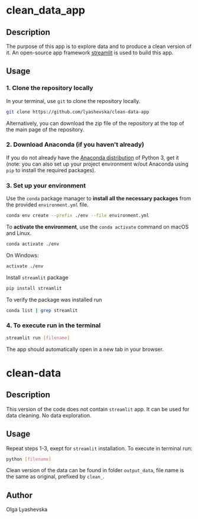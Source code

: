 # clean_data_app
## Description

The purpose of this app is to explore data and to produce a clean version of it. An open-source app framework [streamlit](https://www.streamlit.io/) is used to build this app.


## Usage
### 1. Clone the repository locally

In your terminal, use `git` to clone the repository locally.

```bash
git clone https://github.com/lyashevska/clean-data-app
```

Alternatively, you can download the zip file of the repository at the top of the main page of the repository. 

### 2. Download Anaconda (if you haven't already)

If you do not already have the [Anaconda distribution](https://www.anaconda.com/download/) of Python 3,  get it (note: you can also set up your project environment w/out Anaconda using `pip` to install the required packages).

### 3. Set up your environment

Use the `conda` package manager to **install all the necessary packages** 
from the provided `environment.yml` file.

```bash
conda env create --prefix ./env --file environment.yml
```
To **activate the environment**, use the `conda activate` command on macOS and Linux.

```bash
conda activate ./env
```
On Windows:

```bash
activate ./env
```
Install `streamlit` package

```bash
pip install streamlit
```

To verify the package was installed run 

```bash
conda list | grep streamlit
```

### 4. To execute run in the terminal

```bash
streamlit run [filename]
```

The app should automatically open in a new tab in your browser.

# clean-data

## Description

This version of the code does not contain `streamlit` app. It can be used for data cleaning. No data exploration.

## Usage
Repeat steps 1-3, exept for `streamlit` installation. 
To execute in terminal run:

```bash
python [filename]
```
Clean version of the data can be found in folder `output_data`, file name is the same as original, prefixed by `clean_`.

## Author
Olga Lyashevska

